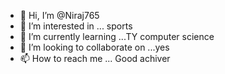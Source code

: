 - 👋 Hi, I’m @Niraj765
- 👀 I’m interested in ... sports 
- 🌱 I’m currently learning ...TY computer science 
- 💞️ I’m looking to collaborate on ...yes
- 📫 How to reach me ... Good achiver

<!---
Niraj765/Niraj765 is a ✨ special ✨ repository because its `README.md` (this file) appears on your GitHub profile.
You can click the Preview link to take a look at your changes.
--->

